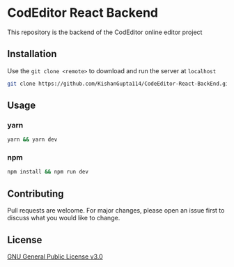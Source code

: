 # CodEditor React Backend

This repository is the backend of the CodEditor online editor project

## Installation

Use the `git clone <remote>` to download and run the server at `localhost`

```bash
git clone https://github.com/KishanGupta114/CodeEditor-React-BackEnd.git
```

## Usage

### yarn
```bash
yarn && yarn dev
```
### npm
```bash
npm install && npm run dev
```

## Contributing
Pull requests are welcome. For major changes, please open an issue first to discuss what you would like to change.

## License
[GNU General Public License v3.0](https://github.com/KishanGupta114/CodeEditor-React-BackEnd/blob/master/LICENSE)
